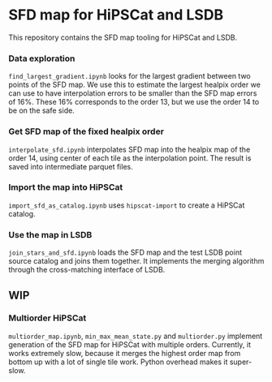 # SFD map for HiPSCat and LSDB

This repository contains the SFD map tooling for HiPSCat and LSDB.

### Data exploration

`find_largest_gradient.ipynb` looks for the largest gradient between two points of the SFD map.
We use this to estimate the largest healpix order we can use to have interpolation errors to be smaller than the SFD map errors of 16%.
These 16% corresponds to the order 13, but we use the order 14 to be on the safe side.

### Get SFD map of the fixed healpix order

`interpolate_sfd.ipynb` interpolates SFD map into the healpix map of the order 14, using center of each tile as the interpolation point.
The result is saved into intermediate parquet files.

### Import the map into HiPSCat

`import_sfd_as_catalog.ipynb` uses `hipscat-import` to create a HiPSCat catalog.

### Use the map in LSDB

`join_stars_and_sfd.ipynb` loads the SFD map and the test LSDB point source catalog and joins them together.
It implements the merging algorithm through the cross-matching interface of LSDB.

## WIP

### Multiorder HiPSCat

`multiorder_map.ipynb`, `min_max_mean_state.py` and `multiorder.py` implement generation of the SFD map for HiPSCat with multiple orders.
Currently, it works extremely slow, because it merges the highest order map from bottom up with a lot of single tile work.
Python overhead makes it super-slow.
